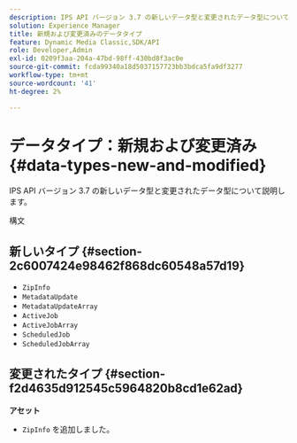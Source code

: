 ```yaml
---
description: IPS API バージョン 3.7 の新しいデータ型と変更されたデータ型について説明します。
solution: Experience Manager
title: 新規および変更済みのデータタイプ
feature: Dynamic Media Classic,SDK/API
role: Developer,Admin
exl-id: 0209f3aa-204a-47bd-98ff-430bd8f3ac0e
source-git-commit: fcda99340a18d5037157723bb3bdca5fa9df3277
workflow-type: tm+mt
source-wordcount: '41'
ht-degree: 2%

---
```


# データタイプ：新規および変更済み{#data-types-new-and-modified}

IPS API バージョン 3.7 の新しいデータ型と変更されたデータ型について説明します。

構文

## 新しいタイプ {#section-2c6007424e98462f868dc60548a57d19}

* `ZipInfo`
* `MetadataUpdate`
* `MetadataUpdateArray`
* `ActiveJob`
* `ActiveJobArray`
* `ScheduledJob`
* `ScheduledJobArray`

## 変更されたタイプ {#section-f2d4635d912545c5964820b8cd1e62ad}

**アセット**

* `ZipInfo` を追加しました。
